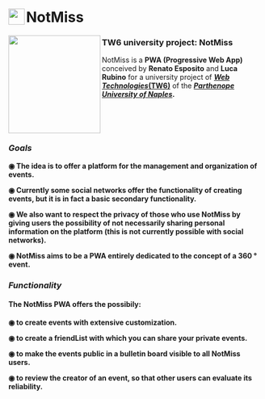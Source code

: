 <h1><img align="left" width="32" height="32" src="../main/IMG/logo/logo512.png" >NotMiss</h1>

<img align="left" src="../main/IMG/logo/logoNotMiss.png" width="182" height="194"> <h3>TW6 university project: NotMiss</h3>
NotMiss is a <strong>PWA (Progressive Web App)</strong> conceived by <b>Renato Esposito</b> and <b>Luca Rubino</b> for a university project of <a href="https://www.uniparthenope.it/ugov/degreecourse/43358"><i><b>Web Technologies</i>(TW6)</b></a> of the <b><i><a href="https://www.uniparthenope.it/">Parthenope University of Naples</a></i><b>.

<br><br><br>

<h3><i>Goals</i></h3>

◉ The idea is to offer a platform for the management and organization of events.

◉ Currently some social networks offer the functionality of creating events, but it is in fact a basic secondary functionality.

◉ We also want to respect the privacy of those who use NotMiss by giving users the possibility of not necessarily sharing personal information on the platform (this is not currently possible with social networks).

◉ NotMiss aims to be a PWA entirely dedicated to the concept of a 360 ° event.


<h3><i>Functionality</i></h3>

<h4>The NotMiss PWA offers the possibily:</h4>

◉ to create events with extensive customization.

◉ to create a friendList with which you can share your private events.

◉ to make the events public in a bulletin board visible to all NotMiss users.

◉ to review the creator of an event, so that other users can evaluate its reliability.
